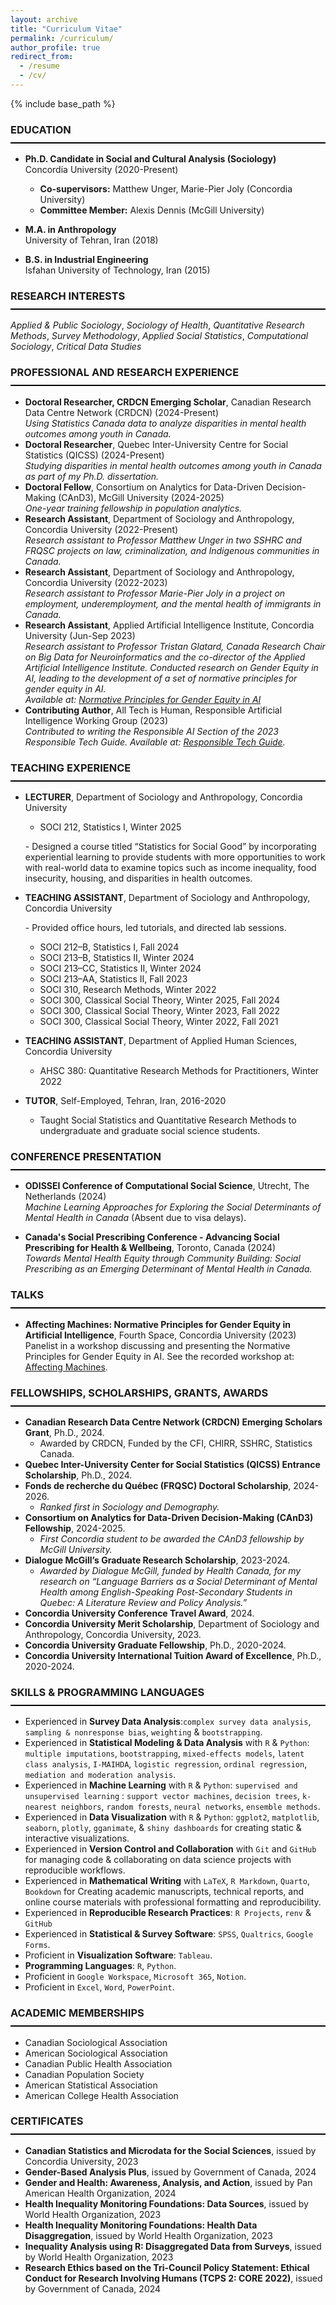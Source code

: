 ```yaml
---
layout: archive
title: "Curriculum Vitae"
permalink: /curriculum/
author_profile: true
redirect_from:
  - /resume
  - /cv/
---
```

{% include base_path %}

<style>
  h3 {
    border-bottom: 2px solid black;
    font-weight: bold;
    padding-bottom: 10px; /* Space between text and the line */
  }
</style>

### EDUCATION
- **Ph.D. Candidate in Social and Cultural Analysis (Sociology)**  
  Concordia University (2020-Present)   
  - **Co-supervisors:** Matthew Unger, Marie-Pier Joly (Concordia University)  
  - **Committee Member:** Alexis Dennis (McGill University)  

- **M.A. in Anthropology**  
  University of Tehran, Iran (2018)  

- **B.S. in Industrial Engineering**  
  Isfahan University of Technology, Iran (2015)  

### RESEARCH INTERESTS  
*Applied & Public Sociology*, *Sociology of Health*, *Quantitative Research Methods*, *Survey Methodology*, *Applied Social Statistics*, *Computational Sociology*, *Critical Data Studies*

### PROFESSIONAL AND RESEARCH EXPERIENCE
- **Doctoral Researcher, CRDCN Emerging Scholar**, Canadian Research Data Centre Network (CRDCN) (2024-Present)  
  *Using Statistics Canada data to analyze disparities in mental health outcomes among youth in Canada.*
- **Doctoral Researcher**, Quebec Inter-University Centre for Social Statistics (QICSS) (2024-Present)  
  *Studying disparities in mental health outcomes among youth in Canada as part of my Ph.D. dissertation.*
- **Doctoral Fellow**, Consortium on Analytics for Data-Driven Decision-Making (CAnD3), McGill University (2024-2025)  
  *One-year training fellowship in population analytics.*
- **Research Assistant**, Department of Sociology and Anthropology, Concordia University (2022-Present)  
  *Research assistant to Professor Matthew Unger in two SSHRC and FRQSC projects on law, criminalization, and Indigenous communities in Canada.*  
- **Research Assistant**, Department of Sociology and Anthropology, Concordia University (2022-2023)  
   *Research assistant to Professor Marie-Pier Joly in a project on employment, underemployment, and the mental health of immigrants in Canada.*
- **Research Assistant**, Applied Artificial Intelligence Institute, Concordia University (Jun-Sep 2023)  
  *Research assistant to Professor Tristan Glatard, Canada Research Chair on Big Data for Neuroinformatics and the co-director of the Applied Artificial Intelligence Institute. Conducted research on Gender Equity in AI, leading to the development of a set of normative principles for gender equity in AI.*  
  *Available at: [Normative Principles for Gender Equity in AI](https://affectingmachines.net/)*
- **Contributing Author**, All Tech is Human, Responsible Artificial Intelligence Working Group (2023)  
  *Contributed to writing the Responsible AI Section of the 2023 Responsible Tech Guide.*
  *Available at: [Responsible Tech Guide](https://alltechishuman.org/responsible-tech-guide).*  


### TEACHING EXPERIENCE

- **LECTURER**, Department of Sociology and Anthropology, Concordia University  
  - SOCI 212, Statistics I, Winter 2025  

  \- Designed a course titled “Statistics for Social Good” by incorporating experiential learning to provide students with more opportunities to work with real-world data to examine topics such as income inequality, food insecurity, housing, and disparities in health outcomes.

- **TEACHING ASSISTANT**, Department of Sociology and Anthropology, Concordia University  

  \- Provided office hours, led tutorials, and directed lab sessions.
  
  - SOCI 212–B, Statistics I, Fall 2024
  - SOCI 213–B, Statistics II, Winter 2024
  - SOCI 213–CC, Statistics II, Winter 2024
  - SOCI 213–AA, Statistics II, Fall 2023
  - SOCI 310, Research Methods, Winter 2022  
  - SOCI 300, Classical Social Theory, Winter 2025, Fall 2024  
  - SOCI 300, Classical Social Theory, Winter 2023, Fall 2022  
  - SOCI 300, Classical Social Theory, Winter 2022, Fall 2021  

- **TEACHING ASSISTANT**, Department of Applied Human Sciences, Concordia University  
  
  - AHSC 380: Quantitative Research Methods for Practitioners, Winter 2022

- **TUTOR**, Self-Employed, Tehran, Iran, 2016-2020  
  
   - Taught Social Statistics and Quantitative Research Methods to undergraduate and graduate social science students.

### CONFERENCE PRESENTATION

- **ODISSEI Conference of Computational Social Science**, Utrecht, The Netherlands (2024)  
  *Machine Learning Approaches for Exploring the Social Determinants of Mental Health in Canada* (Absent due to visa delays).

- **Canada's Social Prescribing Conference - Advancing Social Prescribing for Health & Wellbeing**, Toronto, Canada (2024)  
  *Towards Mental Health Equity through Community Building: Social Prescribing as an Emerging Determinant of Mental Health in Canada.*

### TALKS

- **Affecting Machines: Normative Principles for Gender Equity in Artificial Intelligence**, Fourth Space, Concordia University (2023)  
  Panelist in a workshop discussing and presenting the Normative Principles for Gender Equity in AI. See the recorded workshop at: [Affecting Machines](https://www.youtube.com/live/6UNZkXNQeU0?si=QRERKwbGPYSppP5C).


### **FELLOWSHIPS, SCHOLARSHIPS, GRANTS, AWARDS**
- **Canadian Research Data Centre Network (CRDCN) Emerging Scholars Grant**, Ph.D., 2024.
  - Awarded by CRDCN, Funded by the CFI, CHIRR, SSHRC, Statistics Canada.
- **Quebec Inter-University Center for Social Statistics (QICSS) Entrance Scholarship**, Ph.D., 2024.  
- **Fonds de recherche du Québec (FRQSC) Doctoral Scholarship**, 2024-2026.  
  - *Ranked first in Sociology and Demography.*  
- **Consortium on Analytics for Data-Driven Decision-Making (CAnD3) Fellowship**, 2024-2025.  
  - *First Concordia student to be awarded the CAnD3 fellowship by McGill University.*  
- **Dialogue McGill’s Graduate Research Scholarship**, 2023-2024.  
  - *Awarded by Dialogue McGill, funded by Health Canada, for my research on “Language Barriers as a Social Determinant of Mental Health among English-Speaking Post-Secondary Students in Quebec: A Literature Review and Policy Analysis.”*  
- **Concordia University Conference Travel Award**, 2024.  
- **Concordia University Merit Scholarship**, Department of Sociology and Anthropology, Concordia University, 2023.  
- **Concordia University Graduate Fellowship**, Ph.D., 2020-2024.  
- **Concordia University International Tuition Award of Excellence**, Ph.D., 2020-2024.

### **SKILLS & PROGRAMMING LANGUAGES**  

- Experienced in **Survey Data Analysis**:`complex survey data analysis`, `sampling & nonresponse bias`, `weighting` & `bootstrapping`.  
- Experienced in **Statistical Modeling & Data Analysis** with `R` & `Python`: `multiple imputations`, `bootstrapping`, `mixed-effects models`, `latent class analysis`, `I-MAIHDA`, `logistic regression`, `ordinal regression`, `mediation and moderation analysis`.  
- Experienced in **Machine Learning** with `R` & `Python`: `supervised and unsupervised learning` : `support vector machines`, `decision trees`, `k-nearest neighbors`, `random forests`, `neural networks`, `ensemble methods`.  
- Experienced in **Data Visualization** with `R` & `Python`: `ggplot2`, `matplotlib`, `seaborn`, `plotly`, `gganimate`, & `shiny dashboards` for creating static & interactive visualizations.  
- Experienced in **Version Control and Collaboration** with `Git` and `GitHub` for managing code & collaborating on data science projects with reproducible workflows.  
- Experienced in **Mathematical Writing** with `LaTeX`, `R Markdown`, `Quarto`, `Bookdown` for Creating academic manuscripts, technical reports, and online course materials with professional formatting and reproducibility.  
- Experienced in **Reproducible Research Practices**: `R Projects`, `renv` & `GitHub`  
- Experienced in **Statistical & Survey Software**: `SPSS`, `Qualtrics`, `Google Forms`.  
- Proficient in **Visualization Software**: `Tableau`.  
- **Programming Languages**: `R`, `Python`.  
- Proficient in `Google Workspace`, `Microsoft 365`, `Notion`.  
- Proficient in `Excel`, `Word`, `PowerPoint`.  



### **ACADEMIC MEMBERSHIPS**
- Canadian Sociological Association  
- American Sociological Association  
- Canadian Public Health Association  
- Canadian Population Society  
- American Statistical Association
- American College Health Association  


### **CERTIFICATES**  
- **Canadian Statistics and Microdata for the Social Sciences**, issued by Concordia University, 2023  
- **Gender-Based Analysis Plus**, issued by Government of Canada, 2024  
- **Gender and Health: Awareness, Analysis, and Action**, issued by Pan American Health Organization, 2024  
- **Health Inequality Monitoring Foundations: Data Sources**, issued by World Health Organization, 2023  
- **Health Inequality Monitoring Foundations: Health Data Disaggregation**, issued by World Health Organization, 2023  
- **Inequality Analysis using R: Disaggregated Data from Surveys**, issued by World Health Organization, 2023  
- **Research Ethics based on the Tri-Council Policy Statement: Ethical Conduct for Research Involving Humans (TCPS 2: CORE 2022)**, issued by Government of Canada, 2024  
